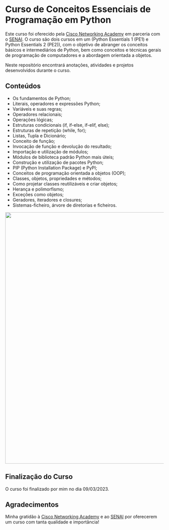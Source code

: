 # Curso de Conceitos Essenciais de Programação em Python

Este curso foi oferecido pela [Cisco Networking Academy](https://www.netacad.com/) em parceria com o [SENAI](https://www.sistemafibra.org.br/senai/). O curso são dois cursos em um (Python Essentials 1 (PE1) e Python Essentials 2 (PE2)), com o objetivo de abranger os conceitos básicos e intermediários de Python, bem como conceitos e técnicas gerais de programação de computadores e a abordagem orientada a objetos.

Neste repositório encontrará anotações, atividades e projetos desenvolvidos durante o curso.


## Conteúdos

- Os fundamentos de Python;
- Literais, operadores e expressões Python;
- Variáveis e suas regras;
- Operadores relacionais;
- Operações lógicas;
- Estruturas condicionais (if, if-else, if-elif, else);
- Estruturas de repetição (while, for);
- Listas, Tupla e Dicionário;
- Conceito de função;
- Invocação de função e devolução do resultado;
- Importação e utilização de módulos;
- Módulos de biblioteca padrão Python mais úteis;
- Construção e utilização de pacotes Python;
- PIP (Python Installation Package) e PyPI;
- Conceitos de programação orientada a objetos (OOP);
- Classes, objetos, propriedades e métodos;
- Como projetar classes reutilizáveis e criar objetos;
- Herança e polimorfismo;
- Exceções como objetos;
- Geradores, iteradores e closures;
- Sistemas-ficheiro, árvore de diretorias e ficheiros.

<img src='https://user-images.githubusercontent.com/107576199/214470088-94748e08-0460-4d54-aaaf-2de8046d2fa4.png' width='800px'>

## Finalização do Curso

O curso foi finalizado por mim no dia 09/03/2023.

## Agradecimentos

Minha gratidão à [Cisco Networking Academy](https://www.netacad.com/) e ao [SENAI](https://www.sistemafibra.org.br/senai/) por oferecerem um curso com tanta qualidade e importância!
